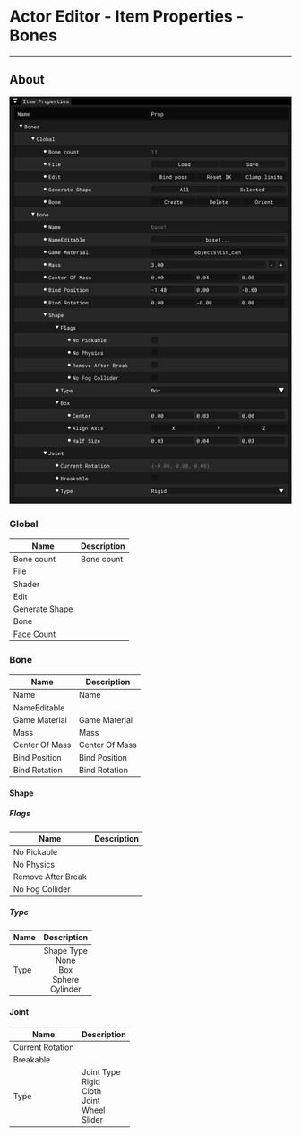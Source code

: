 # Actor Editor - Item Properties - Bones

___

## About

![alt text](../images/ae-ip-bones.png)

### Global

| Name | Description |
|---|---|
| Bone count | Bone count |
| File |  |
| Shader |  |
| Edit |  |
| Generate Shape |  |
| Bone |  |
| Face Count |  |

### Bone

| Name | Description |
|---|---|
| Name | Name |
| NameEditable |  |
| Game Material | Game Material |
| Mass | Mass |
| Center Of Mass | Center Of Mass |
| Bind Position | Bind Position |
| Bind Rotation | Bind Rotation |

#### Shape

##### Flags

| Name | Description |
|---|---|
| No Pickable |  |
| No Physics |  |
| Remove After Break |  |
| No Fog Collider |  |

##### Type

| Name | Description |
|---|:---:|
| Type | Shape Type<br> None<br> Box<br> Sphere<br> Cylinder |

#### Joint

| Name | Description |
|---|---|
| Current Rotation |  |
| Breakable |  |
| Type | Joint Type<br> Rigid<br> Cloth<br> Joint<br> Wheel<br> Slider |
